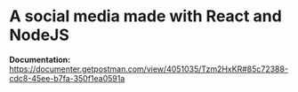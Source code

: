 # A social media made with React and NodeJS

**Documentation:** https://documenter.getpostman.com/view/4051035/Tzm2HxKR#85c72388-cdc8-45ee-b7fa-350f1ea0591a